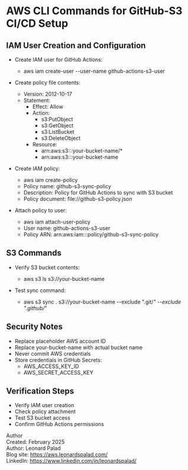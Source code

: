 # AWS CLI Commands for GitHub-S3 CI/CD Setup

## IAM User Creation and Configuration
- Create IAM user for GitHub Actions:
  - aws iam create-user --user-name github-actions-s3-user

- Create policy file contents:
  - Version: 2012-10-17
  - Statement:
    - Effect: Allow
    - Action:
      - s3:PutObject
      - s3:GetObject
      - s3:ListBucket
      - s3:DeleteObject
    - Resource:
      - arn:aws:s3:::your-bucket-name/*
      - arn:aws:s3:::your-bucket-name

- Create IAM policy:
  - aws iam create-policy
  - Policy name: github-s3-sync-policy
  - Description: Policy for GitHub Actions to sync with S3 bucket
  - Policy document: file://github-s3-policy.json

- Attach policy to user:
  - aws iam attach-user-policy
  - User name: github-actions-s3-user
  - Policy ARN: arn:aws:iam:::policy/github-s3-sync-policy

## S3 Commands
- Verify S3 bucket contents:
  - aws s3 ls s3://your-bucket-name

- Test sync command:
  - aws s3 sync . s3://your-bucket-name --exclude ".git/*" --exclude ".github/*"

## Security Notes
- Replace placeholder AWS account ID
- Replace your-bucket-name with actual bucket name
- Never commit AWS credentials
- Store credentials in GitHub Secrets:
  - AWS_ACCESS_KEY_ID
  - AWS_SECRET_ACCESS_KEY

## Verification Steps
- Verify IAM user creation
- Check policy attachment
- Test S3 bucket access
- Confirm GitHub Actions permissions

Author  
Created: February 2025  
Author: Leonard Palad  
Blog site: https://aws.leonardspalad.com/  
LinkedIn: https://www.linkedin.com/in/leonardspalad/
